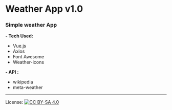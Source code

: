 # Weather App v1.0
<h3> Simple weather App </h3>
<strong>- Tech Used:</strong>

- Vue.js
- Axios
- Font Awesome
- Weather-icons

<strong>- API :</strong>

- wikipedia
- meta-weather

***
License: [![CC BY-SA 4.0](https://img.shields.io/badge/License-CC%20BY--SA%204.0-lightgrey.svg "CC")](https://creativecommons.org/licenses/by-sa/4.0/)
